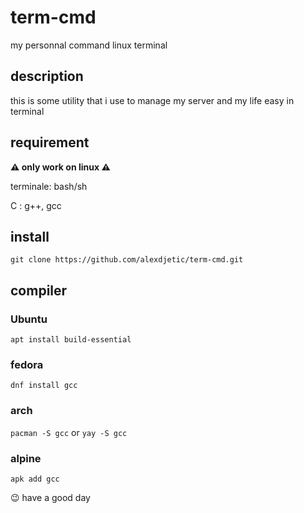 # term-cmd
<p>my personnal command linux terminal</p>

## description
<p>this is some utility that i use to manage my server and my life easy in terminal </p>

## requirement
<strong> ⚠ only work on linux ⚠ </strong>

<p>terminale: bash/sh<p>
<p>C : g++, gcc</p>

## install
`git clone https://github.com/alexdjetic/term-cmd.git`

## compiler

### Ubuntu
`apt install build-essential`

### fedora
`dnf install gcc`

### arch
`pacman -S gcc`
or
`yay -S gcc`

### alpine
`apk add gcc`

<p>😉 have a good day</p>
